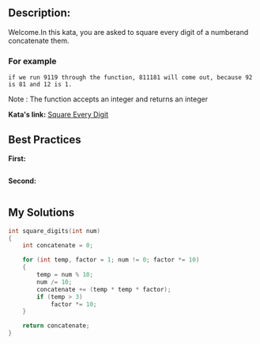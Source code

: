 ## Description:

Welcome.In this kata, you are asked to square every digit of a numberand concatenate them.

### For example
    if we run 9119 through the function, 811181 will come out, because 92 is 81 and 12 is 1.

Note : The function accepts an integer and returns an integer

**Kata's link:** [Square Every Digit](https://www.codewars.com/kata/546e2562b03326a88e000020/cpp)

## Best Practices

**First:**
```cpp

```

**Second:**
```cpp

```

## My Solutions
```cpp
int square_digits(int num)
{
    int concatenate = 0;

    for (int temp, factor = 1; num != 0; factor *= 10)
    {
        temp = num % 10;
        num /= 10;
        concatenate += (temp * temp * factor);
        if (temp > 3)
            factor *= 10;
    }

    return concatenate;
}
